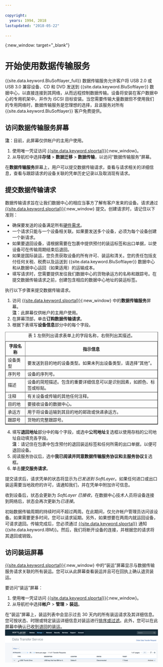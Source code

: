 ```yaml
---

copyright:
  years: 1994, 2018
lastupdated: "2018-05-22"

---
```

{:new_window: target="_blank"}

# 开始使用数据传输服务

{{site.data.keyword.BluSoftlayer_full}} 数据传输服务允许客户将 USB 2.0 或 USB 3.0 兼容设备、CD 和 DVD 发送到 {{site.data.keyword.BluSoftlayer}} 数据中心，以直接连接到其网络，从而远程控制数据传输。设备将安装在客户数据中心的专用机架中，并作为 iSCSI 目标安装。当您需要传输大量数据但不使用我们的专用网络时，数据传输服务是您理想的选择，且该服务对所有 {{site.data.keyword.BluSoftlayer}} 客户免费提供。

## 访问数据传输服务屏幕

**注**：目前，此屏幕仅供帐户的主用户使用。

1. 使用唯一凭证访问 [{{site.data.keyword.slportal}}](https://control.softlayer.com/){:new_window}。
2. 从导航栏中选择**存储** > **数据迁移** > **数据传输**，以访问“数据传输服务”屏幕。<br/>

在**数据传输服务**屏幕上，用户可以提交数据传输请求，查看与请求相关的详细信息，查看与跟踪请求的设备关联的凭单历史记录以及取消现有请求。

## 提交数据传输请求

数据传输请求旨在让我们数据中心的相应当事方了解有客户发来的设备。请求通过 [{{site.data.keyword.slportal}}](https://control.softlayer.com/){:new_window} 提交。创建请求时，请记住以下准则：

- 确保要发送的设备满足所有[硬件需求](/docs/infrastructure/DataTransferService/data-transfer-service-faq.html)。
- 一个请求只能与一个设备相关联。如果要发送多个设备，必须为每个设备创建一个新请求。
- 如果要退回设备，请根据需要在包裹中提供预付的装运标签和出口单据，以使设备可在传输周期结束后退回。
- 如果是国际装运，您负责获取设备的所有许可、装运和清关。您的责任包括支付任何关税、税费以及运送到 {{site.data.keyword.BluSoftlayer}} 数据中心和从数据中心运回（如果适用）的运输成本。
- 填写请求时，您需要提供发往我们数据中心的货物承运方的名称和跟踪号。在提交数据传输请求之前，创建包含相应的数据中心地址的装运标签。

执行以下步骤来提交数据传输请求。

1. 访问 [{{site.data.keyword.slportal}}](https://control.softlayer.com/){:new_window} 中的**数据传输服务**屏幕。<br/> **注**：此屏幕仅供帐户的主用户使用。
2. 在屏幕顶部，单击**订购数据传输请求**。
3. 根据下表填写**设备信息**部分中的每个字段。
<table border="1">
<caption>表 1 左侧列出请求表单上的字段名称，右侧列出其描述。</caption> 
 <tr><th>字段名称</th><th>指示信息</th></tr>
 <tr><td>设备类型</td><td>要发送到目的地的设备类型。如果未列出设备类型，请选择“其他”。</td></tr>
 <tr><td>序列号</td><td> 设备的序列号。</td></tr><tr><td>描述</td><td>设备的简短描述。包含的重要详细信息可以是识别因素，如颜色、标签或标贴。</td></tr>
 <tr><td>注释</td><td>有关设备或传输的其他任何注释。</td></tr><tr><td>目的地</td><td>要接收设备的数据中心。</td></tr>
 <tr><td>承运方</td><td>用于将设备运输到其目的地的邮政或快递承运方。</td></tr>
 <tr><td>跟踪号</td><td>货物的完整跟踪号。</td></tr>
 </table>

4. 填写**退回地址**部分中的每个字段，或选中**公司地址**复选框以使用存档的公司地址自动填充各字段。<br/> **注**：请记住在包裹中包含预付的退回装运标签和任何所需的出口单据，以便可退回设备。
5. 阅读服务协议后，选中**我已阅读并同意数据传输服务协议和主服务协议**复选框。
6. 单击**提交服务请求**。

提交请求后，请求凭单的状态将显示为*已发送到 SoftLayer*。如果任何进口或出口装运需要当地政府的许可，请通知我们，并在凭单中附加许可信息。

收到设备后，状态会更新为 *SoftLayer 已接收*，在数据中心技术人员将设备连接到网络后，状态会再次更新为*已连接*。 

初始数据传输周期的持续时间不超过两周。在此期间，仅允许帐户管理员访问该设备。如果需要更多时间，您可以请求延期。另外，如果想要在两周内就运回设备，可请求退回。传输完成后，您必须通过 [{{site.data.keyword.slportal}}](https://control.softlayer.com/) 通知 {{site.data.keyword.IBM}}。然后，我们将断开设备的连接，并根据您的请求将其退回或销毁。


## 访问装运屏幕

[{{site.data.keyword.slportal}}](https://control.softlayer.com/){:new_window} 中的“装运”屏幕显示与数据传输服务请求关联的所有装运。您可以从此屏幕查看装运并且可在回执上确认退货装运。 

要访问“装运”屏幕：

1. 使用唯一凭证访问 [{{site.data.keyword.slportal}}](https://control.softlayer.com/){:new_window}。
2. 从导航栏中选择**帐户** > **管理** > **装运**。

在“装运”屏幕上，装运列表中会显示过去 30 天内的所有装运请求及其详细信息。您可按状态、时限或特定装运详细信息对装运进行[排序或过滤](sort-or-filter-shipments-list.html)。此外，您可以在此屏幕中确认已收到退回的装运。![“装运”屏幕](/images/DTSShipmentScreen1.png)
